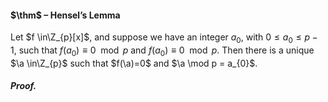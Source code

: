 #### $\thm$ – Hensel’s Lemma
Let $f \in\Z_{p}[x]$, and suppose we have an integer $a_{0}$, with $0 \leq a_{0} \leq p - 1$, such that $f (a_{0}) \equiv 0 \mod p$ and $f(a_{0})\equiv0\mod p$. Then there is a unique $\a \in\Z_{p}$ such that $f(\a)=0$ and $\a \mod p = a_{0}$.

##### *Proof.*